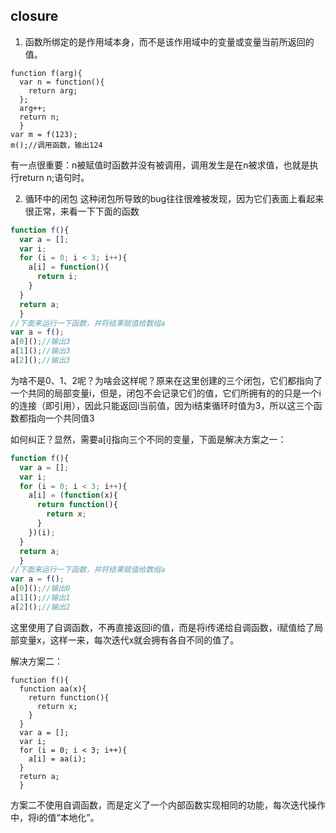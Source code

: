 ## closure
1. 函数所绑定的是作用域本身，而不是该作用域中的变量或变量当前所返回的值。
```javascrip
function f(arg){
  var n = function(){
    return arg;
  };
  arg++;
  return n;
  }
var m = f(123);
m();//调用函数，输出124
```
有一点很重要：n被赋值时函数并没有被调用，调用发生是在n被求值，也就是执行return n;语句时。

2. 循环中的闭包
这种闭包所导致的bug往往很难被发现，因为它们表面上看起来很正常，来看一下下面的函数
```javascript
function f(){
  var a = [];
  var i;
  for (i = 0; i < 3; i++){
    a[i] = function(){
      return i;
    }
  }
  return a;
  }
//下面来运行一下函数，并将结果赋值给数组a
var a = f();
a[0]();//输出3
a[1]();//输出3
a[2]();//输出3
```
为啥不是0、1、2呢？为啥会这样呢？原来在这里创建的三个闭包，它们都指向了一个共同的局部变量i，但是，闭包不会记录它们的值，它们所拥有的的只是一个i的连接（即引用），因此只能返回i当前值，因为i结束循环时值为3，所以这三个函数都指向一个共同值3

如何纠正？显然，需要a[i]指向三个不同的变量，下面是解决方案之一：
```javascript
function f(){
  var a = [];
  var i;
  for (i = 0; i < 3; i++){
    a[i] = (function(x){
      return function(){
        return x;
      }
    })(i);
  }
  return a;
  }
//下面来运行一下函数，并将结果赋值给数组a
var a = f();
a[0]();//输出0
a[1]();//输出1
a[2]();//输出2
```
这里使用了自调函数，不再直接返回i的值，而是将i传递给自调函数，i赋值给了局部变量x，这样一来，每次迭代x就会拥有各自不同的值了。

解决方案二：
```javscript
function f(){
  function aa(x){
    return function(){
      return x;  
    }
  }
  var a = [];
  var i;
  for (i = 0; i < 3; i++){
	a[i] = aa(i);
  }
  return a;
  }
  ```
方案二不使用自调函数，而是定义了一个内部函数实现相同的功能，每次迭代操作中，将i的值“本地化”。

